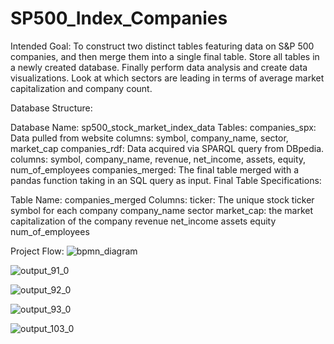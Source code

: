 # SP500_Index_Companies
Intended Goal: To construct two distinct tables featuring data on S&amp;P 500 companies, and then merge them into a single final table. Store all tables in a newly created database. Finally perform data analysis and create data visualizations. Look at which sectors are leading in terms of average market capitalization and company count.

Database Structure:

Database Name: sp500_stock_market_index_data
Tables:
companies_spx: Data pulled from website
columns: symbol, company_name, sector, market_cap
companies_rdf: Data acquired via SPARQL query from DBpedia.
columns: symbol, company_name, revenue, net_income, assets, equity, num_of_employees
companies_merged: The final table merged with a pandas function taking in an SQL query as input.
Final Table Specifications:

Table Name: companies_merged
Columns:
ticker: The unique stock ticker symbol for each company
company_name
sector
market_cap: the market capitalization of the company
revenue
net_income
assets
equity
num_of_employees

Project Flow:
![bpmn_diagram](https://github.com/nikitapiko/SP500_Index_Companies/assets/78175001/dd952781-1c6c-4cb9-afbf-a3df7a5b538d)

![output_91_0](https://github.com/nikitapiko/SP500_Index_Companies/assets/78175001/75f6f788-3f4f-4836-8a9f-9303df5ca4ea)

![output_92_0](https://github.com/nikitapiko/SP500_Index_Companies/assets/78175001/b68b90c5-f052-4c56-bc88-509be18b6586)

![output_93_0](https://github.com/nikitapiko/SP500_Index_Companies/assets/78175001/b40c077d-c2ab-43dc-bb49-441bd4e1ee04)

![output_103_0](https://github.com/nikitapiko/SP500_Index_Companies/assets/78175001/a3efba6e-55cd-4c16-a33f-f93592bae970)
